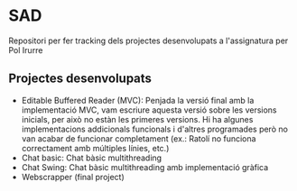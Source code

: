 # SAD
Repositori per fer tracking dels projectes desenvolupats a l'assignatura per Pol Irurre

## Projectes desenvolupats
- Editable Buffered Reader (MVC): Penjada la versió final amb la implementació MVC, vam escriure aquesta versió sobre les versions inicials, per això no estàn les primeres versions. Hi ha algunes implementacions addicionals funcionals i d'altres programades però no van acabar de funcionar  completament (ex.: Ratolí no funciona correctament amb múltiples línies, etc.)
- Chat basic: Chat bàsic multithreading
- Chat Swing: Chat bàsic multithreading amb implementació gràfica
- Webscrapper (final project)
